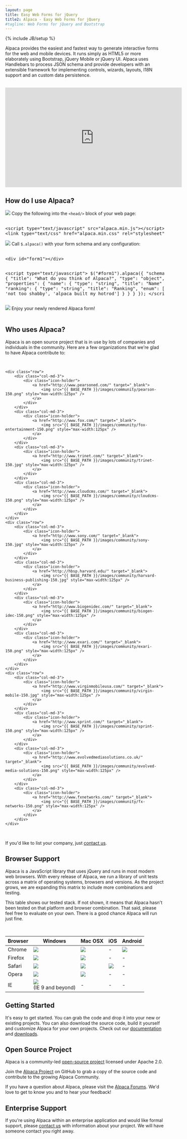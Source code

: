 ```yaml
---
layout: page
title: Easy Web Forms for jQuery
title2: Alpaca - Easy Web Forms for jQuery
#tagline: Web Forms for jQuery and Bootstrap
---
```

{% include JB/setup %}

Alpaca provides the easiest and fastest way to generate interactive forms for the web and mobile devices.
It runs simply as HTML5 or more elaborately using Bootstrap, jQuery Mobile or jQuery UI.  Alpaca uses Handlebars
to process JSON schema and provide developers with an extensible framework for implementing controls, wizards,
layouts, I18N support and an custom data persistence.

<br/>

<!--
<div align="center" class="front-ui-images">
    <span class="bootstrap">
        <a href="http://twitter.github.com/bootstrap" target="_blank">
            <img src="{{ BASE_PATH }}/images/bootstrap.png" alt="Twitter Bootstrap" title="Twitter Bootstrap" style="width: 200px">
        </a>
    </span>
    <span class="jquerymobile">
        <a href="http://jquerymobile.com" target="_blank">
            <img src="{{ BASE_PATH }}/images/jquery-mobile.png" alt="JQuery Mobile" title="JQuery Mobile" style="width: 200px">
        </a>
    </span>
    <span class="jqueryui">
        <a href="http://jqueryui.com" target="_blank">
            <img src="{{ BASE_PATH }}/images/jquery-ui.jpg" alt="JQuery UI" title="JQuery UI" style="width: 200px">
        </a>
    </span>
</div>

<br/>
-->


<div class="video-container" align="center">
     <iframe src="http://www.youtube.com/embed/mK4BXiGNbvA" frameborder="0" width="560" height="315"> </iframe>
</div>

## How do I use Alpaca?

<!-- STEP 1 -->
<div class="step">
    <img src="{{ BASE_PATH }}/images/step-1.png"/>
    Copy the following into the <code>&lt;head/&gt;</code> block of your web page:
    <br/>
    <br/>

<div class="codewrap">
<pre class="prettyprint linenums">
&lt;script type="text/javascript" src="alpaca.min.js"&gt;&lt;/script&gt;
&lt;link type="text/css" href="alpaca.min.css" rel="stylesheet"/&gt;
</pre>
</div>

</div>

<!-- STEP 2 -->
<div class="step">
    <img src="{{ BASE_PATH }}/images/step-2.png"/>
    Call <code>$.alpaca()</code> with your form schema and any configuration:
    <br/>
    <br/>

<div class="codewrap">
<pre class="prettyprint linenums">
&lt;div id="form1"&gt;&lt;/div&gt;

&lt;script type="text/javascript"&gt;
$("#form1").alpaca({
    "schema": {
        "title": "What do you think of Alpaca?",
        "type": "object",
        "properties": {
            "name": {
                "type": "string",
                "title": "Name"
            },
            "ranking": {
                "type": "string",
                "title": "Ranking",
                "enum": ['excellent', 'not too shabby', 'alpaca built my hotrod']
            }
        }
    }
});
&lt;/script&gt;
</pre>
</div>

</div>

<!-- STEP 3 -->
<div class="step">
    <img src="{{ BASE_PATH }}/images/step-3.png"/>
    Enjoy your newly rendered Alpaca form!
    <br/>
    <br/>
    <div class="tutorial-panel">
        <div class="panel panel-default">
          <div class="panel-body">
            <div id="form1"></div>
          </div>
        </div>
    </div>
</div>


## Who uses Alpaca?

Alpaca is an open source project that is in use by lots of companies and individuals in the community.  Here are
a few organizations that we're glad to have Alpaca contribute to:

<br/>

<div class="community">

    <div class="row">
        <div class="col-md-3">
            <div class="icon-holder">
                <a href="http://www.pearsoned.com/" target="_blank">
                    <img src="{{ BASE_PATH }}/images/community/pearson-150.png" style="max-width:125px" />
                </a>
            </div>
        </div>
        <div class="col-md-3">
            <div class="icon-holder">
                <a href="http://www.fox.com/" target="_blank">
                    <img src="{{ BASE_PATH }}/images/community/fox-entertainment-150.png" style="max-width:125px" />
                </a>
            </div>
        </div>
        <div class="col-md-3">
            <div class="icon-holder">
                <a href="http://www.trinet.com/" target="_blank">
                    <img src="{{ BASE_PATH }}/images/community/trinet-150.jpg" style="max-width:125px" />
                </a>
            </div>
        </div>
        <div class="col-md-3">
            <div class="icon-holder">
                <a href="http://www.cloudcms.com/" target="_blank">
                    <img src="{{ BASE_PATH }}/images/community/cloudcms-150.png" style="max-width:125px" />
                </a>
            </div>
        </div>
    </div>
    <div class="row">
        <div class="col-md-3">
            <div class="icon-holder">
                <a href="http://www.sony.com/" target="_blank">
                    <img src="{{ BASE_PATH }}/images/community/sony-150.jpg" style="max-width:125px" />
                </a>
            </div>
        </div>
        <div class="col-md-3">
            <div class="icon-holder">
                <a href="http://hbsp.harvard.edu/" target="_blank">
                    <img src="{{ BASE_PATH }}/images/community/harvard-business-publishing-150.jpg" style="max-width:125px" />
                </a>
            </div>
        </div>
        <div class="col-md-3">
            <div class="icon-holder">
                <a href="http://www.biogenidec.com/" target="_blank">
                    <img src="{{ BASE_PATH }}/images/community/biogen-idec-150.png" style="max-width:125px" />
                </a>
            </div>
        </div>
        <div class="col-md-3">
            <div class="icon-holder">
                <a href="http://www.exari.com/" target="_blank">
                    <img src="{{ BASE_PATH }}/images/community/exari-150.png" style="max-width:125px" />
                </a>
            </div>
        </div>
    </div>
    <div class="row">
        <div class="col-md-3">
            <div class="icon-holder">
                <a href="http://www.virginmobileusa.com/" target="_blank">
                    <img src="{{ BASE_PATH }}/images/community/virgin-mobile-150.jpg" style="max-width:125px" />
                </a>
            </div>
        </div>
        <div class="col-md-3">
            <div class="icon-holder">
                <a href="http://www.sprint.com/" target="_blank">
                    <img src="{{ BASE_PATH }}/images/community/sprint-150.png" style="max-width:125px" />
                </a>
            </div>
        </div>
        <div class="col-md-3">
            <div class="icon-holder">
                <a href="http://www.evolvedmediasolutions.co.uk/" target="_blank">
                    <img src="{{ BASE_PATH }}/images/community/evolved-media-solutions-150.png" style="max-width:125px" />
                </a>
            </div>
        </div>
        <div class="col-md-3">
            <div class="icon-holder">
                <a href="http://www.fxnetworks.com/" target="_blank">
                    <img src="{{ BASE_PATH }}/images/community/fx-networks-150.png" style="max-width:125px" />
                </a>
            </div>
        </div>
    </div>
</div>

<br/>

If you'd like to list your company, just <a href="contact.html">contact us</a>.

## Browser Support

Alpaca is a JavaScript library that uses jQuery and runs in most modern web browsers.  With every release of Alpaca,
we run a library of unit tests across a matrix of operating systems, browsers and versions.  As the project grows,
we are expanding this matrix to include more combinations and testing.

This table shows our tested stack.  If not shown, it means that Alpaca hasn't been tested on that platform and
browser combination.  That said, please feel free to evaluate on your own.  There is a good chance
Alpaca will run just fine.

<br/>

<div align="center" class="stack">
    <table class="stack">
        <thead>
            <th>Browser</th>
            <th>Windows</th>
            <th>Mac OSX</th>
            <th>iOS</th>
            <th>Android</th>
        </thead>
        <tbody>
            <tr>
                <td>Chrome</td>
                <td>
                    <img src="{{ BASE_PATH }}/images/supported-yes.png">
                </td>
                <td>
                    <img src="{{ BASE_PATH }}/images/supported-yes.png">
                </td>
                <td>
                    <!-- not applicable -->
                    -
                </td>
                <td>
                    <img src="{{ BASE_PATH }}/images/supported-yes.png">
                    <!-- not applicable -->
                </td>
            </tr>
            <tr>
                <td>Firefox</td>
                <td>
                    <img src="{{ BASE_PATH }}/images/supported-yes.png">
                </td>
                <td>
                    <img src="{{ BASE_PATH }}/images/supported-yes.png">
                </td>
                <td>
                    <!-- not applicable -->
                    -
                </td>
                <td>
                    <!-- not applicable -->
                    -
                </td>
            </tr>
            <tr>
                <td>Safari</td>
                <td>
                    <img src="{{ BASE_PATH }}/images/supported-yes.png">
                </td>
                <td>
                    <img src="{{ BASE_PATH }}/images/supported-yes.png">
                </td>
                <td>
                    <img src="{{ BASE_PATH }}/images/supported-yes.png">
                </td>
                <td>
                    <!-- not applicable -->
                    -
                </td>
            </tr>
            <tr>
                <td>Opera</td>
                <td>
                    <img src="{{ BASE_PATH }}/images/supported-yes.png">
                </td>
                <td>
                    <img src="{{ BASE_PATH }}/images/supported-yes.png">
                </td>
                <td>
                    <!-- not tested -->
                    -
                </td>
                <td>
                    <!-- not applicable -->
                    -
                </td>
            </tr>
            <tr>
                <td>IE</td>
                <td>
                    <img src="{{ BASE_PATH }}/images/supported-yes.png">
                    <br/>
                    (IE 9 and beyond)
                </td>
                <td>
                    <!-- not applicable -->
                    -
                </td>
                <td>
                    <!-- not applicable -->
                    -
                </td>
                <td>
                    <!-- not applicable -->
                    -
                </td>
            </tr>
        </tbody>
    </table>
</div>


## Getting Started

It's easy to get started.  You can grab the code and drop it into your new or existing projects.  You can also download
the source code, build it yourself and customize Alpaca for your own projects.  Check out our
<a href="documentation.html">documentation</a> and <a href="download.html">downloads</a>.


## Open Source Project

Alpaca is a community-led <a href="https://github.com/gitana/alpaca" target="_blank">open-source project</a>
licensed under Apache 2.0.

Join the <a href="http://www.github.com/gitana/alpaca" target="_blank">Alpaca Project</a> on GitHub to
grab a copy of the source code and contribute to the growing Alpaca Community.

If you have a question about Alpaca, please visit the <a href="http://www.cloudcms.org">Alpaca Forums</a>.
We'd love to get to know you and to hear your feedback!


## Enterprise Support

If you're using Alpaca within an enterprise application and would like formal support, please <a href="contact.html">contact us</a>
 with information about your project.  We will have someone contact you right away.


<script>
$("TABLE.stack").dataTable({
    "bAutoWidth": false,
    "bInfo": false,
    "bLengthChange": false,
    "bFilter": false,
    "bPaginate": false
});
</script>

<script>
$("#form1").alpaca({
    "schema": {
        "title": "What do you think of Alpaca?",
        "type": "object",
        "properties": {
            "name": {
                "type": "string",
                "title": "Name"
            },
            "ranking": {
                "type": "string",
                "title": "Ranking",
                "enum": ['excellent', 'not too shabby', 'alpaca built my hotrod']
            }
        }
    }
});
</script>
<script>
    //window.prettyPrint && prettyPrint();
</script>
